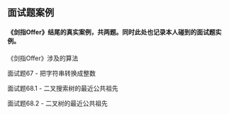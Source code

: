 ## 面试题案例

#### 《剑指Offer》结尾的真实案例，共两题。同时此处也记录本人碰到的面试题实例。



《剑指Offer》涉及的算法

面试题67 - 把字符串转换成整数

面试题68.1 - 二叉搜索树的最近公共祖先

面试题68.2 - 二叉树的最近公共祖先

